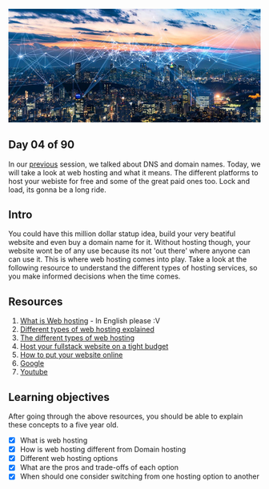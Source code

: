 ![internet](./avatar.jpg)


## Day 04 of 90 
In our [previous](../day03) session, we talked about DNS and domain names. Today, we will take a look at web hosting and what it means. The different platforms to host your webiste for free and some of the great paid ones too. Lock and load, its gonna be a long ride. 


## Intro
You could  have this million dollar statup idea, build your very beatiful website and even buy a domain name for it. Without hosting though, your website wont be of any use because its not 'out there' where anyone can can use it. This is where web hosting comes into play. Take a look at the following resource to understand the different types of hosting services, so you make informed decisions when the time comes.


## Resources 
1. [What is Web hosting](https://www.youtube.com/watch?v=htbY9-yggB0) - In English please :V
2. [Different types of web hosting explained](https://www.youtube.com/watch?v=AXVZYzw8geg)
3. [The different types of web hosting](https://www.techradar.com/web-hosting/what-are-the-different-types-of-web-hosting)
4. [Host your fullstack website on a tight budget](https://www.youtube.com/watch?v=Kx_1NYYJS7Q)
5. [How to put your website online](https://www.youtube.com/watch?v=NQP89ish9t8)
6. [Google](https://www.google.com/search?q=web+hosting)
7. [Youtube](https://www.youtube.com/results?search_query=web+hosting)

## Learning objectives
After going through the above resources, you should be able to explain these concepts to a five year old.

* [X] What is web hosting
* [X] How is web hosting different from Domain hosting
* [X] Different web hosting options
* [X] What are the pros and trade-offs of each option
* [X] When should one consider switching from one hosting option to another
